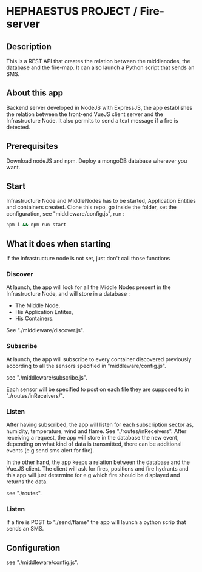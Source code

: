 # HEPHAESTUS PROJECT / Fire-server

## Description 
This is a REST API that creates the relation between the middlenodes, the database and the fire-map.
It can also launch a Python script that sends an SMS.

## About this app
Backend server developed in NodeJS with ExpressJS, the app establishes the relation between the front-end VueJS client server and the Infrastructure Node.
It also permits to send a text message if a fire is detected.

## Prerequisites
Download nodeJS and npm.
Deploy a mongoDB database wherever you want.

## Start 
Infrastructure Node and MiddleNodes has to be started, Application Entities and containers created.
Clone this repo, go inside the folder,
set the configuration, see "middleware/config.js",
run :
```sh
npm i && npm run start
```
## What it does when starting
If the infrastructure node is not set, just don't call those functions
### Discover
At launch, the app will look for all the Middle Nodes present in the Infrastructure Node, and will store in a database :
  - The Middle Node,
  - His Application Entites,
  - His Containers.

See "./middleware/discover.js".

### Subscribe
At launch, the app will subscribe to every container discovered previously according to all the sensors specified in "middleware/config.js".

see "./middleware/subscribe.js".

Each sensor will be specified to post on each file they are supposed to in "./routes/inReceivers/".

### Listen
After having subscribed, the app will listen for each subscription sector as, humidity, temperature, wind and flame.
See "./routes/inReceivers".
After receiving a request, the app will store in the database the new event, depending on what kind of data is transmitted, there can be additional events (e.g send sms alert for fire).

In the other hand, the app keeps a relation between the database and the Vue.JS client.
The client will ask for fires, positions and fire hydrants and this app will just determine for e.g which fire should be displayed and returns the data.

see "./routes".

### Listen
If a fire is POST to "./send/flame" the app will launch a python scrip that sends an SMS.
## Configuration
see "./middleware/config.js".